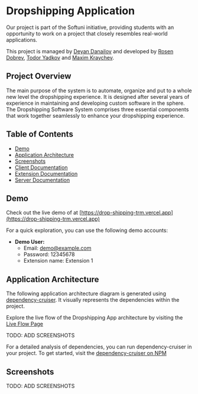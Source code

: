# Dropshipping Application

Our project is part of the Softuni initiative, providing students with an opportunity to work on a project that closely resembles real-world applications.

This project is managed by [Deyan Danailov](https://github.com/DeyanDanailov) and developed by [Rosen Dobrev](https://github.com/RosenDobrev10), [Todor Yadkov](https://github.com/TodorYadkov) and [Maxim Kraychev](https://github.com/maximkraychev).


## Project Overview

The main purpose of the system is to automate, organize and put to a whole new level the dropshipping experience. It is designed after several years of experience in maintaining and developing custom software in the sphere. The Dropshipping Software System comprises three essential components that work together seamlessly to enhance your dropshipping experience.

## Table of Contents
- [Demo](#demo)
- [Application Architecture](#application-architecture)
- [Screenshots](#screenshots)
- [Client Documentation](client/README.md)
- [Extension Documentation](extension/README.md)
- [Server Documentation](server/README.md)


## Demo

Check out the live demo of at [https://drop-shipping-trm.vercel.app](https://drop-shipping-trm.vercel.app)

For a quick exploration, you can use the following demo accounts:

- **Demo User:**
  - Email: demo@example.com
  - Password: 12345678
  - Extension name: Extension 1

## Application Architecture

The following application architecture diagram is generated using [dependency-cruiser](https://github.com/sverweij/dependency-cruiser). It visually represents the dependencies within the project.

Explore the live flow of the Dropshipping App architecture by visiting the [Live Flow Page](https://rosendobrev10.github.io/dropshipping-scraper/)

TODO: ADD SCREENSHOTS


For a detailed analysis of dependencies, you can run dependency-cruiser in your project. To get started, visit the [dependency-cruiser on NPM](https://www.npmjs.com/package/dependency-cruiser)

## Screenshots

TODO: ADD SCREENSHOTS